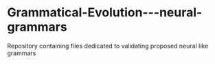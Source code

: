 # Grammatical-Evolution---neural-grammars
Repository containing files dedicated to validating proposed neural like grammars
